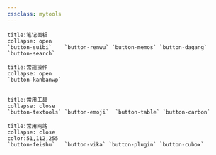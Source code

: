 ```yaml
---
cssclass: mytools
---
```


```ad-abstract
title:笔记面板
collapse: open
`button-suibi`    `button-renwu` `button-memos` `button-dagang` `button-search`

```
````ad-info
title:常规操作
collapse: open
`button-kanbanwp`
 
````

````ad-tip
title:常用工具
collapse: close
`button-textools` `button-emoji`  `button-table` `button-carbon`

````

```ad-example
title:常用网站
collapse: close
color:51,112,255
`button-feishu`   `button-vika` `button-plugin` `button-cubox`
```

<br>





